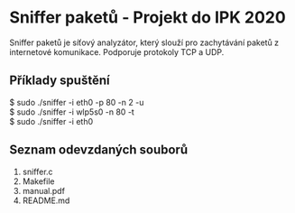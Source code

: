 # Sniffer paketů - Projekt do IPK 2020
Sniffer paketů je síťový analyzátor, který slouží pro zachytávání paketů z internetové komunikace. Podporuje protokoly TCP a UDP.

## Příklady spuštění

$ sudo ./sniffer -i eth0 -p 80 -n 2 -u     
$ sudo ./sniffer -i wlp5s0 -n 80 -t     
$ sudo ./sniffer -i eth0     

## Seznam odevzdaných souborů
1. sniffer.c
2. Makefile
3. manual.pdf
4. README.md

